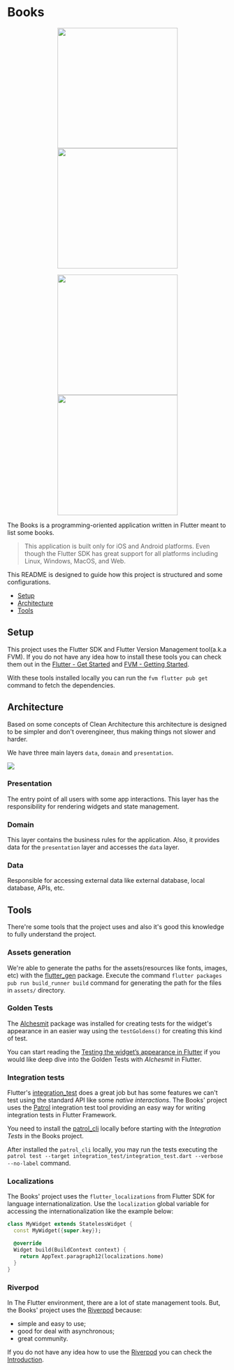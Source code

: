 # Books

<p align="center">
  <img src="./docs/home_dark.png" width="275">
  <img src="./docs/search_dark.png" width="275">
</p>

<p align="center">
  <img src="./docs/home_light.png" width="275">
  <img src="./docs/search_light.png" width="275">
</p>

The Books is a programming-oriented application written in Flutter meant to list some books.

> This application is built only for iOS and Android platforms. Even though the Flutter SDK has great support for all platforms including Linux, Windows, MacOS, and Web.

This README is designed to guide how this project is structured and some configurations.

  - [Setup](#setup)
  - [Architecture](#architecture)
  - [Tools](#tools)

## Setup

This project uses the Flutter SDK and Flutter Version Management tool(a.k.a FVM). If you do not have any idea how to install these tools you can check them out in the [Flutter - Get Started](https://docs.flutter.dev/get-started/install) and [FVM - Getting Started](https://fvm.app/docs/getting_started/overview). 

With these tools installed locally you can run the `fvm flutter pub get` command to fetch the dependencies.

## Architecture

Based on some concepts of Clean Architecture this architecture is designed to be simpler and don't overengineer, thus making things not slower and harder.

We have three main layers `data`, `domain` and `presentation`.

<img src="./docs/architecture.png" />

### Presentation

The entry point of all users with some app interactions. This layer has the responsibility for rendering widgets and state management.

### Domain

This layer contains the business rules for the application. Also, it provides data for the `presentation` layer and accesses the `data` layer.

### Data

Responsible for accessing external data like external database, local database, APIs, etc.

## Tools

There're some tools that the project uses and also it's good this knowledge to fully understand the project.

### Assets generation

We're able to generate the paths for the assets(resources like fonts, images, etc) with the [flutter_gen](https://pub.dev/packages/flutter_gen) package. Execute the command `flutter packages pub run build_runner build` command for generating the path for the files in `assets/` directory.


### Golden Tests

The [Alchesmit](https://pub.dev/packages/alchemist) package was installed for creating tests for the widget's appearance in an easier way using the `testGoldens()` for creating this kind of test.

You can start reading the [Testing the widget’s appearance in Flutter](https://medium.com/@leonardoorosaa16/testing-the-widgets-appearance-in-flutter-b0ba8b4c32ff) if you would like deep dive into the Golden Tests with *Alchesmit* in Flutter.

### Integration tests

Flutter's [integration_test](https://docs.flutter.dev/testing/integration-tests) does a great job but has some features we can't test using the standard API like some *native interactions*. The Books' project uses the [Patrol](https://patrol.leancode.co/getting-started) integration test tool providing an easy way for writing integration tests in Flutter Framework. 

You need to install the [patrol_cli](https://patrol.leancode.co/native/setup#install-patrol_cli) locally before starting with the *Integration Tests* in the Books project.

After installed the `patrol_cli` locally,  you may run the tests executing the `patrol test --target integration_test/integration_test.dart --verbose --no-label` command.

### Localizations

The Books' project uses the `flutter_localizations` from Flutter SDK for language internationalization. Use the `localization` global variable for accessing the internationalization like the example below:

```dart
class MyWidget extends StatelessWidget {
  const MyWidget({super.key});

  @override
  Widget build(BuildContext context) {
    return AppText.paragraph12(localizations.home)
  }
}
```

### Riverpod

In The Flutter environment, there are a lot of state management tools. But, the Books' project uses the [Riverpod](https://docs-v2.riverpod.dev/docs/introduction) because:

- simple and easy to use;
- good for deal with asynchronous;
- great community.

If you do not have any idea how to use the [Riverpod](https://docs-v2.riverpod.dev/docs/introduction) you can check the [Introduction](https://docs-v2.riverpod.dev/docs/introduction).